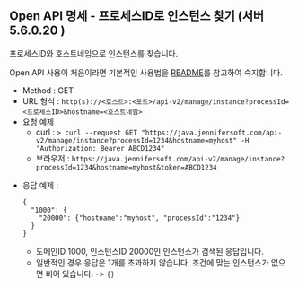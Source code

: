 ## Open API 명세 - 프로세스ID로 인스턴스 찾기 (서버 5.6.0.20 )

프로세스ID와 호스트네임으로 인스턴스를 찾습니다.

Open API 사용이 처음이라면 기본적인 사용법을 [README](/README.md)를 참고하여 숙지합니다.

- Method : GET
- URL 형식 : `http(s)://<호스트>:<포트>/api-v2/manage/instance?processId=<프로세스ID>&hostname=<호스트네임>`
- 요청 예제
  - curl : `> curl --request GET "https://java.jennifersoft.com/api-v2/manage/instance?processId=1234&hostname=myhost" -H "Authorization: Bearer ABCD1234"`
  - 브라우저 : `https://java.jennifersoft.com/api-v2/manage/instance?processId=1234&hostname=myhost&token=ABCD1234`
* 응답 예제 : 
  ```
  {
    "1000": {
      "20000": {"hostname":"myhost", "processId":"1234"}
    }
  }
  ```
  * 도메인ID 1000, 인스턴스ID 20000인 인스턴스가 검색된 응답입니다. 
  * 일반적인 경우 응답은 1개를 초과하지 않습니다. 조건에 맞는 인스턴스가 없으면 비어 있습니다. -> ```{}```


